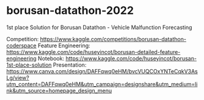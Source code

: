 # borusan-datathon-2022
1st place Solution for Borusan Datathon - Vehicle Malfunction Forecasting

Competition: https://www.kaggle.com/competitions/borusan-datathon-coderspace
Feature Engineering: https://www.kaggle.com/code/huseyincot/borusan-detailed-feature-engineering
Notebook: https://www.kaggle.com/code/huseyincot/borusan-1st-place-solution
Presentation: https://www.canva.com/design/DAFFqwq0eHM/bvcVUQCOxYNTeCqkV3AsLg/view?utm_content=DAFFqwq0eHM&utm_campaign=designshare&utm_medium=link&utm_source=homepage_design_menu
